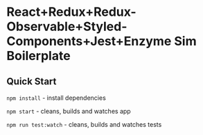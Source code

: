 # React+Redux+Redux-Observable+Styled-Components+Jest+Enzyme Sim Boilerplate

## Quick Start

`npm install` - install dependencies

`npm start` - cleans, builds and watches app

`npm run test:watch` - cleans, builds and watches tests
